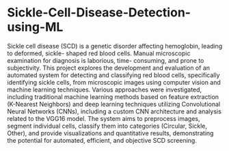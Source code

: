 # Sickle-Cell-Disease-Detection-using-ML
Sickle cell disease (SCD) is a genetic disorder affecting hemoglobin, leading to deformed, sickle- shaped red blood cells. Manual microscopic examination for diagnosis is laborious, time- consuming, and prone to subjectivity. This project explores the development and evaluation of an automated system for detecting and classifying red blood cells, specifically identifying sickle cells, from microscopic images using computer vision and machine learning techniques. Various approaches were investigated, including traditional machine learning methods based on feature extraction (K-Nearest Neighbors) and deep learning techniques utilizing Convolutional Neural Networks (CNNs), including a custom CNN architecture and analysis related to the VGG16 model. The system aims to preprocess images, segment individual cells, classify them into categories (Circular, Sickle, Other), and provide visualizations and quantitative results, demonstrating the potential for automated, efficient, and objective SCD screening.
